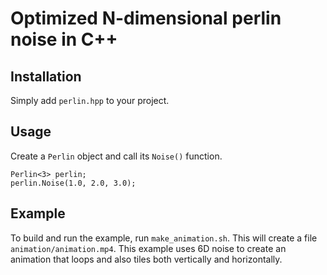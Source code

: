 Optimized N-dimensional perlin noise in C++
===========================================

Installation
------------

Simply add `perlin.hpp` to your project.

Usage
-----

Create a `Perlin` object and call its `Noise()` function.

```
Perlin<3> perlin;
perlin.Noise(1.0, 2.0, 3.0);
```
Example
-------

To build and run the example, run `make_animation.sh`.  This will
create a file `animation/animation.mp4`.  This example uses 6D noise
to create an animation that loops and also tiles both vertically and
horizontally.
